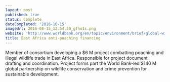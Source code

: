 ```yaml
---
layout: post
published: true
status: Complete
dateCompleted: '2016-10-15'
imageUrl: 2016-08-15_12.54.50_gfho1s.png
website: 'http://www.worldbank.org/en/topic/environment/brief/global-wildlife-program'
title: East Africa anti-poaching financing
---
```


Member of consortium developing a $6 M project combatting poaching and
illegal wildlife trade in East Africa. Responsible for project document
drafting and coordination. Project forms part the World Bank-led $140 M
global partnership on wildlife conservation and crime prevention for
sustainable development.
